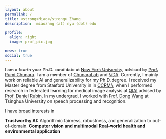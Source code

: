 ```yaml
---
layout: about
permalink: /
title: <strong>Miao</strong> Zhang
description:  miaozhng (at) nyu (dot) edu

profile:
  align: right
  image: prof_pic.jpg

news: true
social: true
---
```

I am a fourth year Ph.D. candidate at [New York University](https://www.nyu.edu/), advised by [Prof. Rumi Chunara](https://rumichunara.github.io/). I am a member of [ChunaraLab](https://wp.nyu.edu/chunaralab/) and [ViDA](https://vida.engineering.nyu.edu/). Currently, I mainly work on reliable AI and generalizability for my Ph.D. degree. I received my Master degree from Stanford University in in [CCRMA](https://ccrma.stanford.edu/), when I performed research in federated learning for medical image analysis at [QIAI](https://rubinlab.stanford.edu/) advised by [Prof. Daniel Rubin](https://profiles.stanford.edu/daniel-rubin). In my undergrad, I worked with [Prof. Dong Wang](http://wangd.cslt.org/) at Tsinghua University on speech processing and recognition. 

I have broad interests in:

**Trustworthy AI:** Algorithmic fairness, robustness, and generalization to out-of-domain.
**Computer vision and multimodal** 
**Real-world health and environmental application** 





